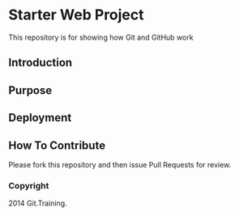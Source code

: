 # Starter Web Project

This repository is for showing how Git and GitHub work

## Introduction

## Purpose

## Deployment

## How To Contribute

Please fork this repository and then issue Pull Requests for review.

### Copyright

2014 Git.Training.
